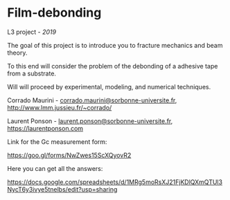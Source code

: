 # Film-debonding

L3 project - *2019*

The goal of this project is to introduce you to fracture mechanics and beam theory. 

To this end will consider the problem of the debonding of a adhesive tape from a substrate. 

Will will proceed by experimental, modeling, and numerical techniques. 

Corrado Maurini - corrado.maurini@sorbonne-universite.fr, http://www.lmm.jussieu.fr/~corrado/

Laurent Ponson - laurent.ponson@sorbonne-universite.fr, https://laurentponson.com

Link for the Gc measurement form:

https://goo.gl/forms/NwZwes15ScXQyovR2

Here you can get all the answers:

https://docs.google.com/spreadsheets/d/1MRg5moRsXJ21FjKDlQXmQTUl3NycT6y3ivye5tnelbs/edit?usp=sharing
